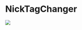# NickTagChanger

[![](https://jitpack.io/v/ObedMz/NickTagChanger.svg)](https://jitpack.io/#ObedMz/NickTagChanger)
